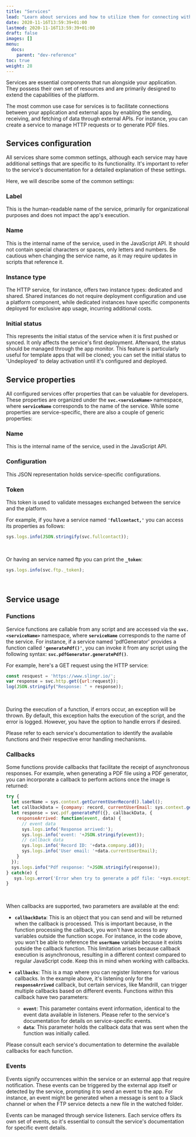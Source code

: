 ```yaml
---
title: "Services"
lead: "Learn about services and how to utilize them for connecting with external applications."
date: 2020-11-16T13:59:39+01:00
lastmod: 2020-11-16T13:59:39+01:00
draft: false
images: []
menu:
  docs:
    parent: "dev-reference"
toc: true
weight: 28
---
```


Services are essential components that run alongside your application. They possess their own set of resources and are primarily designed to extend the capabilities of the platform.

The most common use case for services is to facilitate connections between your application and external apps by enabling the sending, receiving, and fetching of data through external APIs. For instance, you can create a service to manage HTTP requests or to generate PDF files.

## **Services configuration**

All services share some common settings, although each service may have additional settings that are specific to its functionality. It's important to refer to the service's documentation for a detailed explanation of these settings.

Here, we will describe some of the common settings:

### Label

This is the human-readable name of the service, primarily for organizational purposes and does not impact the app's execution.

### Name

This is the internal name of the service, used in the JavaScript API. It should not contain special characters or spaces, only letters and numbers. Be cautious when changing the service name, as it may require updates in scripts that reference it.

### Instance type

The HTTP service, for instance, offers two instance types: dedicated and shared. Shared instances do not require deployment configuration and use a platform component, while dedicated instances have specific components deployed for exclusive app usage, incurring additional costs.

### Initial status

This represents the initial status of the service when it is first pushed or synced. It only affects the service's first deployment. Afterward, the status should be managed through the app monitor. This feature is particularly useful for template apps that will be cloned; you can set the initial status to 'Undeployed' to delay activation until it's configured and deployed.

## **Service properties**

All configured services offer properties that can be valuable for developers. These properties are organized under the **`svc.<serviceName>`** namespace, where **`serviceName`** corresponds to the name of the service. While some properties are service-specific, there are also a couple of generic properties:

### Name 

This is the internal name of the service, used in the JavaScript API.

### Configuration

This JSON representation holds service-specific configurations.

### Token

This token is used to validate messages exchanged between the service and the platform.

For example, if you have a service named **`'fullcontact,'`** you can access its properties as follows:

``` js
sys.logs.info(JSON.stringify(svc.fullcontact));
```
<br>

Or having an service named ftp you can print the **`_token`**:

``` js
sys.logs.info(svc.ftp._token);
```
<br>

## **Service usage**

### Functions

Service functions are callable from any script and are accessed via the **`svc.<serviceName>`** namespace, where **`serviceName`** corresponds to the name of the service. For instance, if a service named 'pdfGenerator' provides a function called **`'generatePdf()'`**, you can invoke it from any script using the following syntax: **`svc.pdfGenerator.generatePdf()`**.

For example, here's a GET request using the HTTP service:

``` js
const resquest = 'https://www.slingr.io/';
var response = svc.http.get({url:request});
log(JSON.stringify("Response: " + response));
```
<br>

During the execution of a function, if errors occur, an exception will be thrown. By default, this exception halts the execution of the script, and the error is logged. However, you have the option to handle errors if desired.

Please refer to each service's documentation to identify the available functions and their respective error handling mechanisms.

### Callbacks

Some functions provide callbacks that facilitate the receipt of asynchronous responses. For example, when generating a PDF file using a PDF generator, you can incorporate a callback to perform actions once the image is returned:

``` js
try {
  let userName = sys.context.getCurrentUserRecord().label();
  let callbackData = {company: record, currentUserEmail: sys.context.getCurrentUserRecord().field('email').val()};
  let response = svc.pdf.generatePdf({}, callbackData, {
    responseArrived: function(event, data) {
      // event data
      sys.logs.info('Response arrived:');
      sys.logs.info('event: '+JSON.stringify(event));
      // callback data
      sys.logs.info('Record ID: '+data.company.id());
      sys.logs.info('User email: '+data.currentUserEmail);
    }
  }); 
  sys.logs.info("Pdf response: "+JSON.stringify(response));
} catch(e) {
   sys.logs.error('Error when try to generate a pdf file: '+sys.exceptions.getMessage(e));
}
```
<br>

When callbacks are supported, two parameters are available at the end:

- **`callbackData`**: This is an object that you can send and will be returned when the callback is processed. This is important because, in the function processing the callback, you won't have access to any variables outside the function scope. For instance, in the code above, you won't be able to reference the **`userName`** variable because it exists outside the callback function. This limitation arises because callback execution is asynchronous, resulting in a different context compared to regular JavaScript code. Keep this in mind when working with callbacks.

- **`callbacks`**: This is a map where you can register listeners for various callbacks. In the example above, it's listening only for the **`responseArrived`** callback, but certain services, like Mandrill, can trigger multiple callbacks based on different events. Functions within this callback have two parameters:
  - **`event`**: This parameter contains event information, identical to the event data available in listeners. Please refer to the service's documentation for details on service-specific events.
  - **`data`**: This parameter holds the callback data that was sent when the function was initially called.

Please consult each service's documentation to determine the available callbacks for each function.

### Events

Events signify occurrences within the service or an external app that require notification. These events can be triggered by the external app itself or detected by the service, prompting it to send an event to the app. For instance, an event might be generated when a message is sent to a Slack channel or when the FTP service detects a new file in the watched folder.

Events can be managed through service listeners. Each service offers its own set of events, so it's essential to consult the service's documentation for specific event details.
